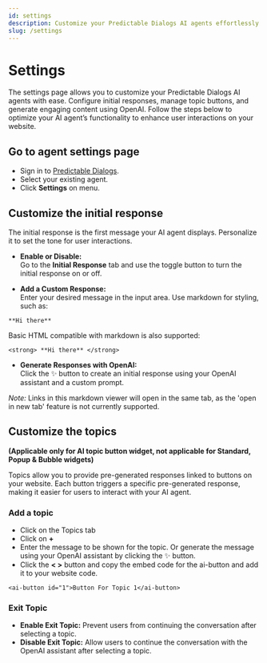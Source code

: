 ```yaml
---
id: settings
description: Customize your Predictable Dialogs AI agents effortlessly with our comprehensive settings page. Configure initial responses, manage topic buttons, and embed AI agents seamlessly into your website. Enhance user engagement with markdown, HTML, and OpenAI-generated content.
slug: /settings
---
```


# Settings
The settings page allows you to customize your Predictable Dialogs AI agents with ease. Configure initial responses, manage topic buttons, and generate engaging content using OpenAI. Follow the steps below to optimize your AI agent’s functionality to enhance user interactions on your website.

## Go to agent settings page
- Sign in to [Predictable Dialogs](https://predictabledialogs.com/sign-in). 
- Select your existing agent. 
- Click **Settings** on menu.

## Customize the initial response
The initial response is the first message your AI agent displays. Personalize it to set the tone for user interactions.

- **Enable or Disable:**  
  Go to the **Initial Response** tab and use the toggle button to turn the initial response on or off.

- **Add a Custom Response:**  
  Enter your desired message in the input area. Use markdown for styling, such as:

```
**Hi there**
```
Basic HTML compatible with markdown is also supported:

```
<strong> **Hi there** </strong>
```

- **Generate Responses with OpenAI:**  
Click the ✨ button to create an initial response using your OpenAI assistant and a custom prompt.

*Note:* Links in this markdown viewer will open in the same tab, as the 'open in new tab' feature is not currently supported.


## Customize the topics 
__(Applicable only for AI topic button widget, not applicable for Standard, Popup & Bubble widgets)__

Topics allow you to provide pre-generated responses linked to buttons on your website. Each button triggers a specific pre-generated response, making it easier for users to interact with your AI agent.

### Add a topic
- Click on the Topics tab
- Click on **+**
- Enter the message to be shown for the topic. Or generate the message using your OpenAI assistant by clicking the ✨ button.
- Click the **< >** button and copy the embed code for the ai-button and add it to your website code.
```
<ai-button id="1">Button For Topic 1</ai-button>
``` 

### Exit Topic
  - **Enable Exit Topic:** Prevent users from continuing the conversation after selecting a topic.
  - **Disable Exit Topic:** Allow users to continue the conversation with the OpenAI assistant after selecting a topic.